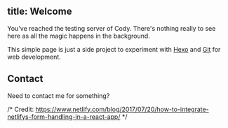 title: Welcome
---

You've reached the testing server of Cody. There's nothing really to see here as all the magic happens in the background.

This simple page is just a side project to experiment with [Hexo](https://hexo.io) and [Git](https://github.com) for web development.

## Contact

Need to contact me for something?

/* Credit: https://www.netlify.com/blog/2017/07/20/how-to-integrate-netlifys-form-handling-in-a-react-app/ */
<script type="text/babel">

  const encode = (data) => {
    return Object.keys(data)
        .map(key => encodeURIComponent(key) + "=" + encodeURIComponent(data[key]))
        .join("&");
  }

  class ContactForm extends React.Component {
    constructor(props) {
      super(props);
      this.state = { name: "", email: "", message: "" };
    }

    /* Here’s the juicy bit for posting the form submission */

    handleSubmit = e => {
      fetch("/", {
        method: "POST",
        headers: { "Content-Type": "application/x-www-form-urlencoded" },
        body: encode({ "form-name": "contact", ...this.state })
      })
        .then(() => alert("Success!"))
        .catch(error => alert(error));

      e.preventDefault();
    };

    handleChange = e => this.setState({ [e.target.name]: e.target.value });

    render() {
      const { name, email, message } = this.state;
      return (
        <form onSubmit={this.handleSubmit}>
          <p>
            <label>
              Your Name: <input type="text" name="name" value={name} onChange={this.handleChange} />
            </label>
          </p>
          <p>
            <label>
              Your Email: <input type="email" name="email" value={email} onChange={this.handleChange} />
            </label>
          </p>
          <p>
            <label>
              Message: <textarea name="message" value={message} onChange={this.handleChange} />
            </label>
          </p>
          <p>
            <button type="submit">Send</button>
          </p>
        </form>
      );
    }
  }

  ReactDOM.render(<ContactForm />, document.getElementById("root"));

</script>
